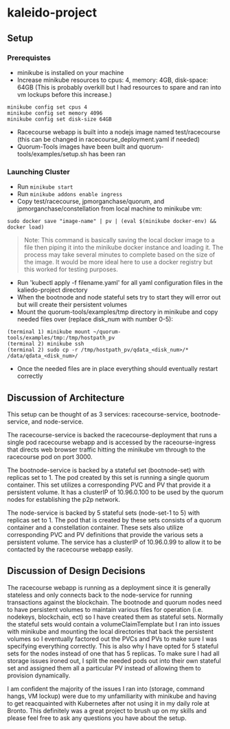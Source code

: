 # kaleido-project

## Setup

### Prerequistes 
* minikube is installed on your machine
* Increase minikube resources to cpus: 4, memory: 4GB, disk-space: 64GB (This is probably overkill but I had resources to spare and ran into vm lockups before this increase.)
```
minikube config set cpus 4
minikube config set memory 4096
minikube config set disk-size 64GB
```
* Racecourse webapp is built into a nodejs image named test/racecourse (this can be changed in racecourse_deployment.yaml if needed)
* Quorum-Tools images have been built and quorum-tools/examples/setup.sh has been ran

### Launching Cluster
* Run `minikube start`
* Run `minikube addons enable ingress`
* Copy test/racecourse, jpmorganchase/quorum, and jpmorganchase/constellation from local machine to minikube vm: 
```
sudo docker save "image-name" | pv | (eval $(minikube docker-env) && docker load)
```
> Note: This command is basically saving the local docker image to a file then piping it into the minikube docker instance and loading it. The process may take several minutes to complete based on the size of the image. It would be more ideal here to use a docker registry but this worked for testing purposes.
* Run 'kubectl apply -f filename.yaml' for all yaml configuration files in the kaliedo-project directory
* When the bootnode and node stateful sets try to start they will error out but will create their persistent volumes
* Mount the quorum-tools/examples/tmp directory in minikube and copy needed files over (replace disk_num with number 0-5):
```
(terminal 1) minikube mount ~/quorum-tools/examples/tmp:/tmp/hostpath_pv
(terminal 2) minikube ssh
(terminal 2) sudo cp -r /tmp/hostpath_pv/qdata_<disk_num>/* /data/qdata_<disk_num>/ 
```
* Once the needed files are in place everything should eventually restart correctly

## Discussion of Architecture

This setup can be thought of as 3 services: racecourse-service, bootnode-service, and node-service. 

The racecourse-service is backed the racecourse-deployment that runs a single pod racecourse webapp and is accessed by the raceourse-ingress that directs web browser traffic hitting the minikube vm through to the racecourse pod on port 3000.

The bootnode-service is backed by a stateful set (bootnode-set) with replicas set to 1. The pod created by this set is running a single quorum container. This set utilizes a corresponding PVC and PV that provide it a persistent volume. It has a clusterIP of 10.96.0.100 to be used by the quorum nodes for establishing the p2p network. 

The node-service is backed by 5 stateful sets (node-set-1 to 5) with replicas set to 1. The pod that is created by these sets consists of a quorum container and a constellation container. These sets also utilize corresponding PVC and PV definitions that provide the various sets a persistent volume. The service has a clusterIP of 10.96.0.99 to allow it to be contacted by the racecourse webapp easily.

## Discussion of Design Decisions

The racecourse webapp is running as a deployment since it is generally stateless and only connects back to the node-service for running transactions against the blockchain. The bootnode and quorum nodes need to have persistent volumes to maintain various files for operation (i.e. nodekeys, blockchain, ect) so I have created them as stateful sets. Normally the stateful sets would contain a volumeClaimTemplate but I ran into issues with minikube and mounting the local directories that back the persistent volumes so I eventually factored out the PVCs and PVs to make sure I was specifying everything correctly. This is also why I have opted for 5 stateful sets for the nodes instead of one that has 5 replicas. To make sure I had all storage issues ironed out, I split the needed pods out into their own stateful set and assigned them all a particular PV instead of allowing them to provision dynamically.

I am confident the majority of the issues I ran into (storage, command hangs, VM lockup) were due to my unfamiliarity with minikube and having to get reacquainted with Kubernetes after not using it in my daily role at Bronto. This definitely was a great project to brush up on my skills and please feel free to ask any questions you have about the setup.
